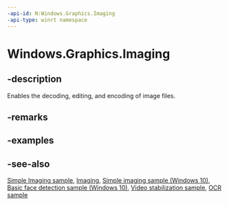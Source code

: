 ```yaml
---
-api-id: N:Windows.Graphics.Imaging
-api-type: winrt namespace
---
```


# Windows.Graphics.Imaging

## -description

Enables the decoding, editing, and encoding of image files.

## -remarks

## -examples

## -see-also

[Simple Imaging sample](https://github.com/microsoftarchive/msdn-code-gallery-microsoft/tree/master/Official%20Windows%20Platform%20Sample/Windows%208%20app%20samples/%5BC%23%5D-Windows%208%20app%20samples/C%23/Windows%208%20app%20samples/Simple%20imaging%20sample%20(Windows%208)/C%23), [Imaging](https://docs.microsoft.com/windows/uwp/audio-video-camera/imaging), [Simple imaging sample (Windows 10)](https://github.com/microsoftarchive/msdn-code-gallery-microsoft/tree/master/Official%20Windows%20Platform%20Sample/Simple%20imaging%20sample), [Basic face detection sample (Windows 10)](https://go.microsoft.com/fwlink/p/?LinkId=620512), [Video stabilization sample](https://github.com/Microsoft/Windows-universal-samples/tree/master/Samples/CameraVideoStabilization), [OCR sample](https://github.com/Microsoft/Windows-universal-samples/tree/master/Samples/OCR)
